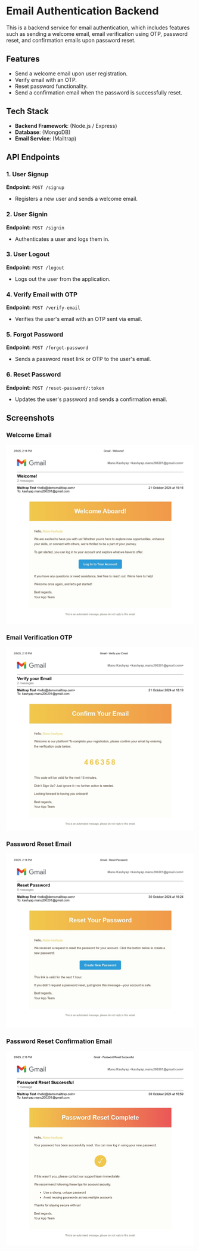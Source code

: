 # Email Authentication Backend

This is a backend service for email authentication, which includes features such as sending a welcome email, email verification using OTP, password reset, and confirmation emails upon password reset.

## Features
- Send a welcome email upon user registration.
- Verify email with an OTP.
- Reset password functionality.
- Send a confirmation email when the password is successfully reset.

## Tech Stack
- **Backend Framework**: (Node.js / Express)
- **Database**: (MongoDB)
- **Email Service**: (Mailtrap)

## API Endpoints

### 1. User Signup
**Endpoint:** `POST /signup`  
- Registers a new user and sends a welcome email.

### 2. User Signin
**Endpoint:** `POST /signin`  
- Authenticates a user and logs them in.

### 3. User Logout
**Endpoint:** `POST /logout`  
- Logs out the user from the application.

### 4. Verify Email with OTP
**Endpoint:** `POST /verify-email`  
- Verifies the user's email with an OTP sent via email.

### 5. Forgot Password
**Endpoint:** `POST /forgot-password`  
- Sends a password reset link or OTP to the user's email.

### 6. Reset Password
**Endpoint:** `POST /reset-password/:token`  
- Updates the user's password and sends a confirmation email.


## Screenshots

### Welcome Email
![Welcome Email](https://github.com/ManuKashyap01/email-auth/blob/main/Welcome!_page.jpg)

### Email Verification OTP
![Email Verification OTP](https://github.com/ManuKashyap01/email-auth/blob/main/Verify_your_Email_page.jpg)

### Password Reset Email
![Password Reset Email](https://github.com/ManuKashyap01/email-auth/blob/main/Reset_Password_page.jpg)

### Password Reset Confirmation Email
![Password Reset Confirmation Email](https://github.com/ManuKashyap01/email-auth/blob/main/Password_Reset_Successful_page.jpg)
